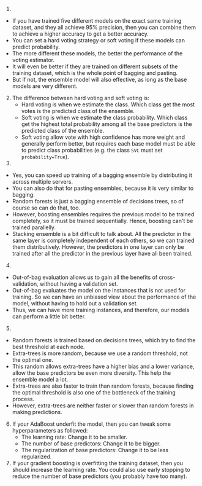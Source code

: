 1. 
- If you have trained five different models on the exact same training dataset, and they all achieve 95% precision, then you can combine them to achieve a higher accuracy to get a better accuracy. 
- You can set a hard voting strategy or soft voting if these models can predict probability.
- The more different these models, the better the performance of the voting estimator.
- It will even be better if they are trained on different subsets of the training dataset, which is the whole point of bagging and pasting.
- But if not, the ensemble model will also effective, as long as the base models are very different.
2. The difference between hard voting and soft voting is:
    - Hard voting is when we estimate the class. Which class get the most votes is the predicted class of the ensemble.
    - Soft voting is when we estimate the class probability. Which class get the highest total probability among all the base predictors is the predicted class of the ensemble.
    - Soft voting allow vote with high confidence has more weight and generally perform better, but requires each base model must be able to predict class probabilities (e.g. the class `SVC` must set `probability=True`).
3. 
- Yes, you can speed up training of a bagging ensemble by distributing it across multiple servers.
- You can also do that for pasting ensembles, because it is very similar to bagging.
- Random forests is just a bagging ensemble of decisions trees, so of course so can do that, too.
- However, boosting ensembles requires the previous model to be trained completely, so it must be trained sequentially. Hence, boosting can't be trained parallelly.
- Stacking ensemble is a bit difficult to talk about. All the predictor in the same layer is completely independent of each others, so we can trained them distributively. However, the predictors in one layer can only be trained after all the predictor in the previous layer have all been trained.
4. 
- Out-of-bag evaluation allows us to gain all the benefits of cross-validation, without having a validation set.
- Out-of-bag evaluates the model on the instances that is not used for training. So we can have an unbiased view about the performance of the model, without having to hold out a validation set.
- Thus, we can have more training instances, and therefore, our models can perform a little bit better.
5. 
- Random forests is trained based on decisions trees, which try to find the best threshold at each node.
- Extra-trees is more random, because we use a random threshold, not the optimal one.
- This random allows extra-trees have a higher bias and a lower variance, allow the base predictors be even more diversity. This help the ensemble model a lot.
- Extra-trees are also faster to train than random forests, because finding the optimal threshold is also one of the bottleneck of the training process.
- However, extra-trees are neither faster or slower than random forests in making predictions.
6. If your AdaBoost underfit the model, then you can tweak some hyperparameters as followed:
    - The learning rate: Change it to be smaller.
    - The number of base predictors: Change it to be bigger.
    - The regularization of base predictors: Change it to be less regularized.
7. If your gradient boosting is overfitting the training dataset, then you should increase the learning rate. You could also use early stopping to reduce the number of base predictors (you probably have too many).